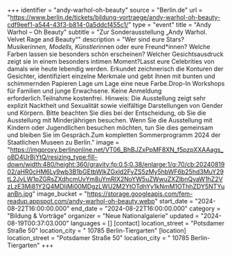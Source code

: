 +++
identifier = "andy-warhol-oh-beauty"
source = "Berlin.de"
url = "https://www.berlin.de/tickets/bildung-vortraege/andy-warhol-oh-beauty-cdf9eef1-a544-43f3-b814-0a5ddcf455c1/"
type = "event"
title = "Andy Warhol – Oh Beauty"
subtitle = "Zur Sonderausstellung „Andy Warhol. Velvet Rage and Beauty“"
description = "Wer sind eure Stars? Musiker*innen, Modells, Künstler*innen oder eure Freund*innen? Welche Farben lassen sie besonders schön erscheinen? Welcher Gesichtsausdruck zeigt sie in einem besonders intimen Moment?Lasst eure Celebrities von damals wie heute lebendig werden. Erkundet zeichnerisch die Konturen der Gesichter, identifiziert einzelne Merkmale und gebt ihnen mit bunten und schimmernden Papieren Lage um Lage eine neue Farbe.Drop-In Workshops für Familien und junge Erwachsene. Keine Anmeldung erforderlich.Teilnahme kostenfrei. Hinweis: Die Ausstellung zeigt sehr explizit Nacktheit und Sexualität sowie vielfältige Darstellungen von Gender und Körpern. Bitte beachten Sie dies bei der Entscheidung, ob Sie die Ausstellung mit Minderjährigen besuchen. Wenn Sie die Ausstellung mit Kindern oder Jugendlichen besuchen möchten, tun Sie dies gemeinsam und bleiben Sie im Gespräch.Zum kompletten Sommerprogramm 2024 der Staatlichen Museen zu Berlin."
image = "https://imgproxy.berlinonline.net/VT06_BhBJZxPpMF8XN_f5pzpXXAAags_oBD4UrBjYtQ/resizing_type:fill-down/width:480/height:360/gravity:fp:0.5:0.38/enlarge:1/q:70/cb:2024081902/aHR0cHM6Ly9wb3B1bGEtbWlkZGxld2FyZS5zMy5hbWF6b25hd3MuY29tL2JvLW1pZGRsZXdhcmUvYm8uYmRlX2NoYW5uZWwuZXZlbnQvaW1hZ2VzLzE3Mi81Y2Q4MDljMi00MDgzLWU2M2YtOTdhYy1kNmM1OThhZDY5NTYuanBn.jpg"
image_bucket = "https://storage.googleapis.com/fem-readup.appspot.com/andy-warhol-oh-beauty.webp"
start_date = "2024-08-22T16:00:00.000"
end_date = "2024-08-22T16:00:00.000"
category = "Bildung & Vorträge"
organizer = "Neue Nationalgalerie"
updated = "2024-08-19T00:37:03.000"
languages = []
[contact]
location_street = "Potsdamer Straße 50"
location_city = " 10785 Berlin-Tiergarten"
[location]
location_street = "Potsdamer Straße 50"
location_city = " 10785 Berlin-Tiergarten"
+++